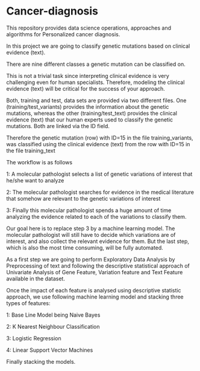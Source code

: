 # Cancer-diagnosis
This repository provides data science operations, approaches and algorithms for Personalized cancer diagnosis.

In this project we are going to classify genetic mutations based on clinical evidence (text).

There are nine different classes a genetic mutation can be classified on.

This is not a trivial task since interpreting clinical evidence is very challenging even for human specialists. Therefore, modeling the clinical evidence (text) will be critical for the success of your approach.

Both, training and test, data sets are provided via two different files. One (training/test_variants) provides the information about the genetic mutations, whereas the other (training/test_text) provides the clinical evidence (text) that our human experts used to classify the genetic mutations. Both are linked via the ID field.

Therefore the genetic mutation (row) with ID=15 in the file training_variants, was classified using the clinical evidence (text) from the row with ID=15 in the file training_text


The workflow is as follows

  1: A molecular pathologist selects a list of genetic variations of interest that he/she want to analyze

  2: The molecular pathologist searches for evidence in the medical literature that somehow are relevant to the genetic variations of        interest

  3: Finally this molecular pathologist spends a huge amount of time analyzing the evidence related to each of the variations to     classify them.

Our goal here is to replace step 3 by a machine learning model.
The molecular pathologist will still have to decide which variations are of interest, and also collect the relevant evidence for them. 
But the last step, which is also the most time consuming, will be fully automated.

As a first step we are going to perform Exploratory Data Analysis by Preprocessing of text and following the descriptive statistical approach of Univariate Analysis of Gene Feature, Variation feature and Text Feature available in the dataset.

Once the impact of each feature is analysed using descriptive statistic approach, we use following machine learning model and stacking three types of features:

  1: Base Line Model being Naive Bayes
  
  2: K Nearest Neighbour Classification
  
  3: Logistic Regression
  
  4: Linear Support Vector Machines
  
  Finally stacking the models.


